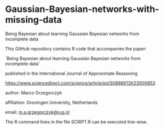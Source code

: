 # Gaussian-Bayesian-networks-with-missing-data
Being Bayesian about learning Gaussian Bayesian networks from incomplete data

This GitHub repository contains R code that accompanies the paper:

`Being Bayesian about learning Gaussian Bayesian networks from incomplete data'

published in  the International Journal of Approximate Reasoning 

https://www.sciencedirect.com/science/article/pii/S0888613X23000853

author: Marco Grzegorczyk

affiliation: Groningen University, Netherlands

email: m.a.grzegorczyk@rug.nl

The R command lines in the file SCRIPT.R can be executed line-wise.
